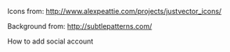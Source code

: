 Icons from: http://www.alexpeattie.com/projects/justvector_icons/

Background from: http://subtlepatterns.com/


How to add social account